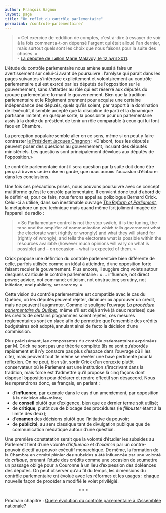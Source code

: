 ```yaml
---
author: François Gagnon
layout: page
title: "Un reflet du contrôle parlementaire"
permalink: /controle-parlementaire/
---
```


> «&nbsp;Cet exercice de reddition de comptes, c'est-à-dire à essayer de voir à la fois comment a-t-on dépensé l'argent qui était alloué l'an dernier, mais surtout quels sont les choix que nous faisons pour la suite des choses.&nbsp;»<br />	 - <a href="http://www.assnat.qc.ca/fr/travaux-parlementaires/commissions/cce-39-2/journal-debats/CCE-110412.html" title="Assemblée nationale du Québec, Journal des débats (Commission permanente de la culture et de l’éducation), Vol. 42, No 5, le mardi 12 avril 2011.">La députée de Taillon Marie Malavoy, le 12 avril 2011</a>.

L’étude du contrôle parlementaire nous amène aussi à faire un avertissement sur celui-ci avant de poursuivre&nbsp;: l’analyse qui paraît dans les pages suivantes s’intéresse explicitement et volontairement au contrôle parlementaire qui est exercé par les députés de l’opposition sur le gouvernement, sans s’attarder au rôle qui est réservé aux députés du groupe parlementaire formant le gouvernement. Bien que la tradition parlementaire et le Règlement prennent pour acquise une certaine indépendance des députés, quels qu’ils soient, par rapport à la domination de l’exécutif, il semble accepté  que la discipline de parti et la dynamique partisane limitent, en quelque sorte, la possibilité pour un parlementaire assis à la droite du président de tenir un rôle comparable à ceux qui lui font face en Chambre.

<p class="encadre">La perception populaire semble aller en ce sens, même si on peut y faire contraster <a href="http://www.assnat.qc.ca/fr/travaux-parlementaires/assemblee-nationale/39-1/journal-debats/20090114/10995.html#_Toc219803696" title="Assemblée nationale du Québec, Journal des débats, 14 janvier 2009">le Président Jacques Chagnon</a>&nbsp;: «D'abord, tous les députés peuvent poser des questions au gouvernement, incluant des députés ministériels. Les questions sont principalement dévolues aux députés de l'opposition.»</p>

Le contrôle parlementaire dont il sera question par la suite doit donc être perçu à travers cette mise en garde, que nous aurons l’occasion d’élaborer dans les conclusions.

Une fois ces précautions prises, nous pouvons poursuivre avec ce concept multiforme qu’est le contrôle parlementaire. Il convient donc tout d’abord de le définir et, pour ce faire, nous ferons appel au politologue Bernard Crick. Celui-ci a utilisé, dans son inestimable ouvrage [*The Reform of Parliament*][crick], la métaphore un peu technique mais quand même fort joliment imagée de l’appareil de radio :

> «&nbsp;So Parliamentary control is not the stop switch, it is the tuning, the tone and the amplifier of communication which tells government what the electorate want (rightly or wrongly) and what they will stand for (rightly of wrongly); and tells the electorate what is possible within the resources available (however much opinions will vary on what is possible) and – on occasion – what is expected of them.&nbsp;»

Crick propose une définition du contrôle parlementaire bien différente de celle, parfois utilisée comme un idéal à atteindre, d’une opposition forte faisant reculer le gouvernement. Plus encore, il suggère cinq volets autour desquels s’articule le contrôle parlementaire : «&nbsp;…&nbsp;influence, not direct power; advice, not command; criticism, not obstruction; scrutiny, not initiation; and publicity, not secrecy.&nbsp;»

Cette vision du contrôle parlementaire est compatible avec le cas du Québec, où les députés peuvent rejeter, diminuer ou approuver un crédit, mais ne peuvent l’augmenter. Comme le souligne l’ouvrage [*La procédure parlementaire du Québec*][ppq], même s’il est déjà arrivé (à deux reprises) que les crédits de certains programmes soient rejetés, des mesures réglementaires sont en place afin de permettre que l’ensemble des crédits budgétaires soit adopté, annulant ainsi de facto la décision d’une commission.

Plus précisément, les composantes du contrôle parlementaires exprimées par M. Crick ne sont pas une théorie complète (ils ne sont qu’abordés rapidement et il n’y consacre pas plus d’espace dans l’ouvrage où il les cite), mais peuvent tout de même se révéler une base pertinente pour la réflexion. On ne peut, bien sûr, sortir Crick d’un contexte plutôt conservateur où le Parlement est une institution s’inscrivant dans la tradition, mais force est d’admettre qu’il propose là cinq façons dont dispose l’opposition pour déclarer et rendre effectif son désaccord. Nous les reprendrons donc, en français, en parlant :

- d’**influence**, par exemple dans le cas d’un amendement, par opposition à la décision elle-même;
- de **conseil** plutôt que d’exigence, bien que ce dernier terme soit utilisé;
- de **critique**, plutôt que de blocage des procédures (le *filibuster* étant à la limite des deux);
- d’**examen** des décisions plutôt que l’initiative du pouvoir;
- de **publicité**, au sens classique tant de divulgation publique que de communication médiatique autour d’une question.

Une première constatation serait que la volonté d’étudier les subsides au Parlement tient d’une volonté d’*influence* et d'*examen* par un contre-pouvoir électif au pouvoir exécutif monarchique. De même, la formation de la Chambre en comité plénier des subsides a été influencée par une volonté de *critique*, prenant l’étude des crédits comme une occasion de soumettre un passage obligé pour la Couronne à un lieu d’expression des doléances des députés. On peut observer qu’au fil du temps, les dimensions du contrôle parlementaire ont évolué avec les réformes et les usages&nbsp;: chaque nouvelle façon de procéder a modifié le volet privilégié.


<p align="center">* * *</p>

Prochain chapitre : [Quelle évolution du contrôle parlementaire à l’Assemblée nationale?](../evolution-controle/)


[crick]: http://www.cubiq.ribg.gouv.qc.ca/in/faces/details.xhtml?id=p%3A%3Ausmarcdef_0000220829 "Crick, Bernard, The Reform of Parliament, Weidenfield and Nicolson, 1968, 319 p."

[ppq]: http://www.assnat.qc.ca/fr/publications/fiche-procedure-parlementaire.html "Bonsaint, Michel (dir.), La procédure parlementaire au Québec, 3e édition, Assemblée nationale du Québec, 2012, p. 491."